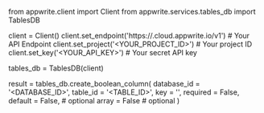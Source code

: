 from appwrite.client import Client
from appwrite.services.tables_db import TablesDB

client = Client()
client.set_endpoint('https://<REGION>.cloud.appwrite.io/v1') # Your API Endpoint
client.set_project('<YOUR_PROJECT_ID>') # Your project ID
client.set_key('<YOUR_API_KEY>') # Your secret API key

tables_db = TablesDB(client)

result = tables_db.create_boolean_column(
    database_id = '<DATABASE_ID>',
    table_id = '<TABLE_ID>',
    key = '',
    required = False,
    default = False, # optional
    array = False # optional
)
